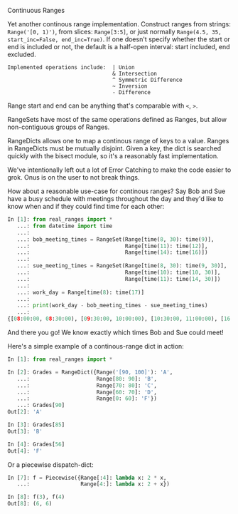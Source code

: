 Continuous Ranges

Yet another continous range implementation.  Construct ranges from strings: `Range('[0, 1)')`, from slices:
`Range[3:5]`, or just normally `Range(4.5, 35, start_inc=False, end_inc=True)`.  If one doesn't specify whether
the start or end is included or not, the default is a half-open interval: start included, end excluded.

```
Implemented operations include:  | Union
                                 & Intersection
                                 ^ Symmetric Difference
                                 ~ Inversion
                                 - Difference
```

Range start and end can be anything that's comparable with `<`, `>`.

RangeSets have most of the same operations defined as Ranges, but allow non-contiguous groups of Ranges.

RangeDicts allows one to map a continous range of keys to a value.  Ranges in RangeDicts must be mutually disjoint.
Given a key, the dict is searched quickly with the bisect module, so it's a reasonably fast implementation.

We've intentionally left out a lot of Error Catching to make the code easier to grok.  Onus is on the user to not
break things.


How about a reasonable use-case for continous ranges?  Say Bob and Sue have a busy schedule with meetings throughout
the day and they'd like to know when and if they could find time for each other:

```py
In [1]: from real_ranges import *
   ...: from datetime import time
   ...:
   ...: bob_meeting_times = RangeSet(Range[time(8, 30): time(9)],
   ...:                              Range[time(11): time(12)],
   ...:                              Range[time(14): time(16)])
   ...:
   ...: sue_meeting_times = RangeSet(Range[time(8, 30): time(9, 30)],
   ...:                              Range[time(10): time(10, 30)],
   ...:                              Range[time(11): time(14, 30)])
   ...:
   ...: work_day = Range[time(8): time(17)]
   ...:
   ...: print(work_day - bob_meeting_times - sue_meeting_times)
   ...:
{[08:00:00, 08:30:00), [09:30:00, 10:00:00), [10:30:00, 11:00:00), [16:00:00, 17:00:00)}
```

And there you go!  We know exactly which times Bob and Sue could meet!


Here's a simple example of a continous-range dict in action:

```py
In [1]: from real_ranges import *

In [2]: Grades = RangeDict({Range('[90, 100]'): 'A',
   ...:                     Range[80: 90]: 'B',
   ...:                     Range[70: 80]: 'C',
   ...:                     Range[60: 70]: 'D',
   ...:                     Range[0: 60]: 'F'})
   ...: Grades[90]
Out[2]: 'A'

In [3]: Grades[85]
Out[3]: 'B'

In [4]: Grades[56]
Out[4]: 'F'
```

Or a piecewise dispatch-dict:
```py
In [7]: f = Piecewise({Range[:4]: lambda x: 2 * x,
   ...:                Range[4:]: lambda x: 2 + x})

In [8]: f(3), f(4)
Out[8]: (6, 6)
```